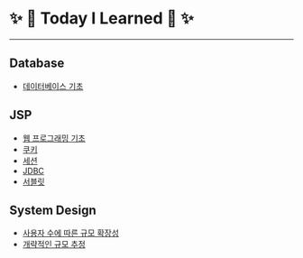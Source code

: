 # ✨ 🤖  Today I Learned 🤖 ✨
***



## Database

* <a href = "https://github.com/syworld/TIL/blob/main/Database/database-fundamentals.md">데이터베이스 기초</a>



## JSP

* <a href = "https://github.com/syworld/TIL/blob/main/JSP/web-programming-fundamentals.md">웹 프로그래밍 기초</a>
* <a href = "https://github.com/syworld/TIL/blob/main/JSP/cookie.md">쿠키</a>
* <a href = "https://github.com/syworld/TIL/blob/main/JSP/session.md">세션</a>
* <a href = "https://github.com/syworld/TIL/blob/main/JSP/JDBC.md">JDBC</a>
* <a href = "https://github.com/syworld/TIL/blob/main/JSP/servlet.md">서블릿</a>



## System Design
* <a href = "https://github.com/syworld/TIL/blob/main/System-Design/scalability-with-number-of-users.md">사용자 수에 따른 규모 확장성</a>
* <a href = "https://github.com/syworld/TIL/blob/main/System-Design/rough-estimate-of-scale.md">개략적인 규모 추정</a>
